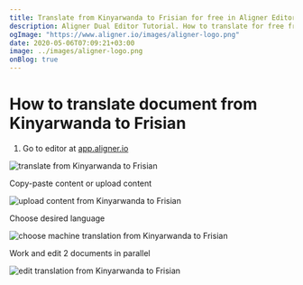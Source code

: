 ```yaml
---
title: Translate from Kinyarwanda to Frisian for free in Aligner Editor
description: Aligner Dual Editor Tutorial. How to translate for free from Kinyarwanda to Frisian. Aligner is multilingual document management platform. 
ogImage: "https://www.aligner.io/images/aligner-logo.png"
date: 2020-05-06T07:09:21+03:00
image: ../images/aligner-logo.png
onBlog: true
---
```


# How to translate document from Kinyarwanda to Frisian

1. Go to editor at [app.aligner.io](https://app.aligner.io "Aligner App web page")

![translate from Kinyarwanda to Frisian](../aligner-blank-editor.png "translate from Kinyarwanda to Frisian")

Copy-paste content or upload content

![upload content from Kinyarwanda to Frisian](../aligner-uploaded-document.png "upload content from Kinyarwanda to Frisian")

Choose desired language

![choose machine translation from Kinyarwanda to Frisian](../aligner-language-dropdown.png "choose machine translation from Kinyarwanda to Frisian")

Work and edit 2 documents in parallel

![edit translation from Kinyarwanda to Frisian](../aligner-double-sitded-editor.png "edit translation from Kinyarwanda to Frisian")


